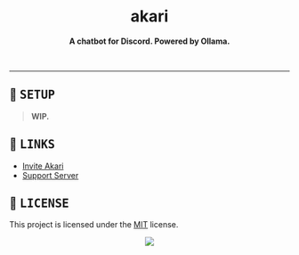 <!---
this readme sucks
--->

<!--- TITLE --->
<h1 align="center"> akari </h1>

<!--- DESCRIPTION --->
<div align="center">
   <p>
   <strong>A chatbot for Discord. Powered by Ollama.</strong>
   </p>
   <br>
</div>

---

<!--- SETUP --->
## :wrench: <samp>SETUP</samp>

   > **WIP.**

<!--- LINKS --->
## :satellite: <samp>LINKS</samp>
   - [Invite Akari](https://discord.com/oauth2/authorize?client_id=1320575111304314901&permissions=1237423877622&scope=bot%20applications.commands)
   - [Support Server](https://discord.gg/fPdqz4f8wf)

<!--- LICENSE --->
## :scroll: <samp>LICENSE</samp>
   This project is licensed under the [MIT](../LICENSE.md) license.

<p align="center">
   <img src="https://raw.githubusercontent.com/catppuccin/catppuccin/main/assets/footers/gray0_ctp_on_line.svg?sanitize=true"/>
</p>
